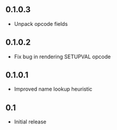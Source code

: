 0.1.0.3
---
* Unpack opcode fields

0.1.0.2
---

* Fix bug in rendering SETUPVAL opcode

0.1.0.1
---

* Improved name lookup heuristic

0.1
---

* Initial release
